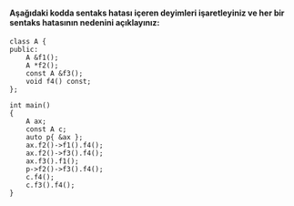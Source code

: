 #### Aşağıdaki kodda sentaks hatası içeren deyimleri işaretleyiniz ve her bir sentaks hatasının nedenini açıklayınız:

```
class A {
public:
	A &f1();
	A *f2();
	const A &f3();
	void f4() const;
};

int main()
{
	A ax;
	const A c;
	auto p{ &ax };
	ax.f2()->f1().f4();
	ax.f2()->f3().f4();
	ax.f3().f1();
	p->f2()->f3().f4();
	c.f4();
	c.f3().f4();
}

```
